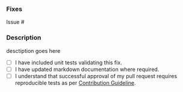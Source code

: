### Fixes

Issue #

### Description

desctiption goes here

- [ ] I have included unit tests validating this fix.
- [ ] I have updated markdown documentation where required.
- [ ] I understand that successful approval of my pull request requires reproducible tests as per [Contribution Guideline](https://github.com/aloneguid/parquet-dotnet/blob/master/.github/CONTRIBUTING.md).

<!-- Important! Once your PR is merged, CI/CD pipeline will publish a pre-release package to the following nuget feed: https://pkgs.dev.azure.com/aloneguid/AllPublic/_packaging/parquet/nuget/v3/index.json. You can then reference the pre-release package immediately from your .NET programs. Releases to nuget.org are made when pre-release packages are validated and stable. -->
